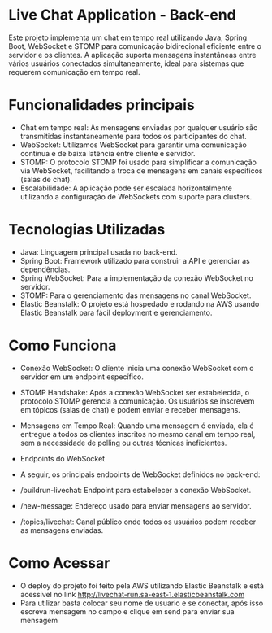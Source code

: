 # Live Chat Application - Back-end
Este projeto implementa um chat em tempo real utilizando Java, Spring Boot, WebSocket e STOMP para comunicação bidirecional eficiente entre o servidor e os clientes. A aplicação suporta mensagens instantâneas entre vários usuários conectados simultaneamente, ideal para sistemas que requerem comunicação em tempo real.

# Funcionalidades principais
- Chat em tempo real: As mensagens enviadas por qualquer usuário são transmitidas instantaneamente para todos os participantes do chat.
- WebSocket: Utilizamos WebSocket para garantir uma comunicação contínua e de baixa latência entre cliente e servidor.
- STOMP: O protocolo STOMP foi usado para simplificar a comunicação via WebSocket, facilitando a troca de mensagens em canais específicos (salas de chat).
- Escalabilidade: A aplicação pode ser escalada horizontalmente utilizando a configuração de WebSockets com suporte para clusters.
# Tecnologias Utilizadas
- Java: Linguagem principal usada no back-end.
- Spring Boot: Framework utilizado para construir a API e gerenciar as dependências.
- Spring WebSocket: Para a implementação da conexão WebSocket no servidor.
- STOMP: Para o gerenciamento das mensagens no canal WebSocket.
- Elastic Beanstalk: O projeto está hospedado e rodando na AWS usando Elastic Beanstalk para fácil deployment e gerenciamento.
# Como Funciona
- Conexão WebSocket: O cliente inicia uma conexão WebSocket com o servidor em um endpoint específico.
- STOMP Handshake: Após a conexão WebSocket ser estabelecida, o protocolo STOMP gerencia a comunicação. Os usuários se inscrevem em tópicos (salas de chat) e podem enviar e receber mensagens.
- Mensagens em Tempo Real: Quando uma mensagem é enviada, ela é entregue a todos os clientes inscritos no mesmo canal em tempo real, sem a necessidade de polling ou outras técnicas ineficientes.
- Endpoints do WebSocket
- A seguir, os principais endpoints de WebSocket definidos no back-end:

- /buildrun-livechat: Endpoint para estabelecer a conexão WebSocket.
- /new-message: Endereço usado para enviar mensagens ao servidor.
- /topics/livechat: Canal público onde todos os usuários podem receber as mensagens enviadas.

# Como Acessar

- O deploy do projeto foi feito pela AWS utilizando Elastic Beanstalk e está acessível no link http://livechat-run.sa-east-1.elasticbeanstalk.com
- Para utilizar basta colocar seu nome de usuario e se conectar, após isso escreva mensagem no campo e clique em send para enviar sua mensagem
